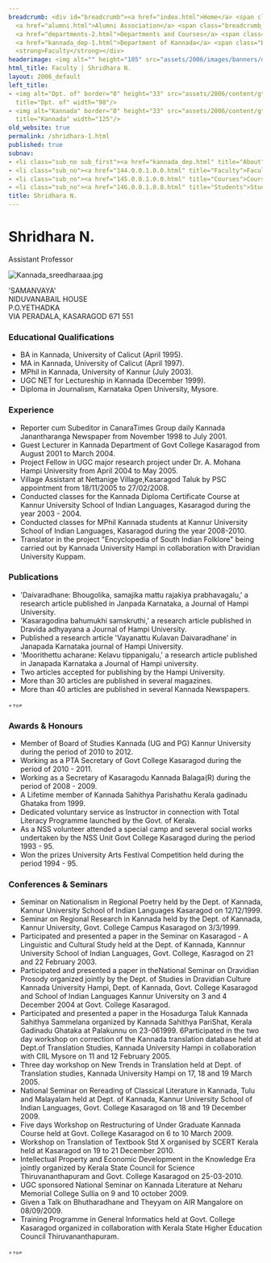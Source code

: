 ```yaml
---
breadcrumb: <div id="breadcrumb"><a href="index.html">Home</a> <span class="breadcrumb_spacer">&gt;</span>
  <a href="alumni.html">Alumni Association</a> <span class="breadcrumb_spacer">&gt;</span>
  <a href="departments-2.html">Departments and Courses</a> <span class="breadcrumb_spacer">&gt;</span>
  <a href="kannada_dep-1.html">Department of Kannada</a> <span class="breadcrumb_spacer">&gt;</span>
  <strong>Faculty</strong></div>
headerimage: <img alt="" height="105" src="assets/2006/images/banners/departments.jpg" width="472"/>
html_title: Faculty | Shridhara N.
layout: 2006_default
left_title:
- <img alt="Dpt. of" border="0" height="33" src="assets/2006/content/gt/fcb6421c7c62628408190d4ca84029e5.png"
  title="Dpt. of" width="98"/>
- <img alt="Kannada" border="0" height="33" src="assets/2006/content/gt/6d1c89c86660edb0002b8112a1a1ee0f.png"
  title="Kannada" width="125"/>
old_website: true
permalink: /shridhara-1.html
published: true
subnav:
- <li class="sub_no sub_first"><a href="kannada_dep.html" title="About">About</a></li>
- <li class="sub_no"><a href="144.0.0.1.0.0.html" title="Faculty">Faculty</a></li>
- <li class="sub_no"><a href="145.0.0.1.0.0.html" title="Courses">Courses</a></li>
- <li class="sub_no"><a href="146.0.0.1.0.0.html" title="Students">Students</a></li>
title: Shridhara N.
---
```


# Shridhara N.

Assistant Professor

![Kannada_sreedharaaa.jpg](assets/2006/content/assets/2006/images/26f9e24cdb0ec2e55cb5eed551ee78a9.jpg)

'SAMANVAYA'  
NIDUVANABAIL HOUSE  
P.O.YETHADKA  
VIA PERADALA, KASARAGOD 671 551

### Educational Qualifications

  * BA in Kannada, University of Calicut (April 1995).
  * MA in Kannada, University of Calicut (April 1997).
  * MPhil in Kannada, University of Kannur (July 2003).
  * UGC NET for Lectureship in Kannada (December 1999).
  * Diploma in Journalism, Karnataka Open University, Mysore.

### Experience

  * Reporter cum Subeditor in CanaraTimes Group daily Kannada Janantharanga Newspaper from November 1998 to July 2001.
  * Guest Lecturer in Kannada Department of Govt College Kasaragod from August 2001 to March 2004.
  * Project Fellow in UGC major research project under Dr. A. Mohana Hampi University from April 2004 to May 2005.
  * Village Assistant at Nettanige Village,Kasaragod Taluk by PSC appointment from 18/11/2005 to 27/02/2008.
  * Conducted classes for the Kannada Diploma Certificate Course at Kannur University School of Indian Languages, Kasaragod during the year 2003 - 2004.
  * Conducted classes for MPhil Kannada students at Kannur University School of Indian Languages, Kasaragod during the year 2008-2010.
  * Translator in the project "Encyclopedia of South Indian Folklore" being carried out by Kannada University Hampi in collaboration with Dravidian University Kuppam.

### Publications

  * 'Daivaradhane: Bhougolika, samajika mattu rajakiya prabhavagalu,' a research article published in Janpada Karnataka, a Journal of Hampi University.
  * 'Kasaragodina bahumukhi samskruthi,' a research article published in Dravida adhyayana a Journal of Hampi University.
  * Published a research article 'Vayanattu Kulavan Daivaradhane' in Janapada Karnataka journal of Hampi University.
  * 'Moorithettu acharane: Kelavu tippanigalu,' a research article published in Janapada Karnataka a Journal of Hampi university.
  * Two articles accepted for publishing by the Hampi University.
  * More than 30 articles are published in several magazines.
  * More than 40 articles are published in several Kannada Newspapers.

![](assets/2006/img/article/top_link_0.gif)

### Awards & Honours

  * Member of Board of Studies Kannada (UG and PG) Kannur University during the period of 2010 to 2012.
  * Working as a PTA Secretary of Govt College Kasaragod during the period of 2010 - 2011.
  * Working as a Secretary of Kasaragodu Kannada Balaga(R) during the period of 2008 - 2009.
  * A Lifetime member of Kannada Sahithya Parishathu Kerala gadinadu Ghataka from 1999.
  * Dedicated voluntary service as Instructor in connection with Total Literacy Programme launched by the Govt. of Kerala.
  * As a NSS volunteer attended a special camp and several social works undertaken by the NSS Unit Govt College Kasaragod during the period 1993 - 95.
  * Won the prizes University Arts Festival Competition held during the period 1994 - 95.

### Conferences & Seminars

  * Seminar on Nationalism in Regional Poetry held by the Dept. of Kannada, Kannur University School of Indian Languages Kasaragod on 12/12/1999.
  * Seminar on Regional Research in Kannada held by the Dept. of Kannada, Kannur University, Govt. College Campus Kasaragod on 3/3/1999.
  * Participated and presented a paper in the Seminar on Kasaragod - A Linguistic and Cultural Study held at the Dept. of Kannada, Kannnur University School of Indian Languages, Govt. College, Kasragod on 21 and 22 February 2003.
  * Participated and presented a paper in theNational Seminar on Dravidian Prosody organized jointly by the Dept. of Studies in Dravidian Culture Kannada University Hampi, Dept. of Kannada, Govt. College Kasaragod and School of Indian Languages Kannur University on 3 and 4 December 2004 at Govt. College Kasaragod.
  * Participated and presented a paper in the Hosadurga Taluk Kannada Sahithya Sammelana organized by Kannada Sahithya PariShat, Kerala Gadinadu Ghataka at Palakunnu on 23-061999. 6Participated in the two day workshop on correction of the Kannada translation database held at Dept.of Translation Studies, Kannada University Hampi in collaboration with CIIL Mysore on 11 and 12 February 2005.
  * Three day workshop on New Trends in Translation held at Dept. of Translation studies, Kannada University Hampi on 17, 18 and 19 March 2005.
  * National Seminar on Rereading of Classical Literature in Kannada, Tulu and Malayalam held at Dept. of Kannada, Kannur University School of Indian Languages, Govt. College Kasaragod on 18 and 19 December 2009.
  * Five days Workshop on Restructuring of Under Graduate Kannada Course held at Govt. College Kasaragod on 6 to 10 March 2009.
  * Workshop on Translation of Textbook Std X organised by SCERT Kerala held at Kasaragod on 19 to 21 December 2010.
  * Intellectual Property and Economic Development in the Knowledge Era jointly organized by Kerala State Council for Science Thiruvananthapuram and Govt. College Kasaragod on 25-03-2010.
  * UGC sponsored National Seminar on Kannada Literature at Neharu Memorial College Sullia on 9 and 10 october 2009.
  * Given a Talk on Bhutharadhane and Theyyam on AIR Mangalore on 08/09/2009.
  * Training Programme in General Informatics held at Govt. College Kasaragod organized in collaboration with Kerala State Higher Education Council Thiruvananthapuram.

![](assets/2006/img/article/top_link_0.gif)